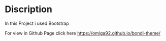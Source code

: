 # Discription
In this Project i used Bootstrap

For view in Github Page click here https://omiga92.github.io/bondi-theme/
